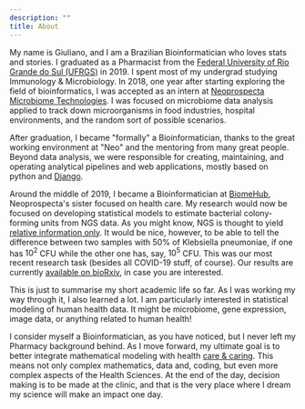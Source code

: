 ```yaml
---
description: ""
title: About
---
```



My name is Giuliano, and I am a Brazilian Bioinformatician who loves stats and stories. I graduated as a Pharmacist from the [Federal University of Rio Grande do Sul (UFRGS)](ufrgs.br) in 2019. I spent most of my undergrad studying Immunology & Microbiology. In 2018, one year after starting exploring the field of bioinformatics, I was accepted as an intern at [Neoprospecta Microbiome Technologies](https://www.neoprospecta.com/). I was focused on microbiome data analysis applied to track down microorganisms in food industries, hospital environments, and the random sort of possible scenarios. 

After graduation, I became "formally" a Bioinformatician, thanks to the great working environment at "Neo" and the mentoring from many great people. Beyond data analysis, we were responsible for creating, maintaining, and operating analytical pipelines and web applications, mostly based on python and [Django](https://www.djangoproject.com/). 

Around the middle of 2019, I became a Bioinformatician at [BiomeHub](https://www.biome-hub.com/), Neoprospecta's sister focused on health care. My research would now be focused on developing statistical models to estimate bacterial colony-forming units from NGS data. As you might know, NGS is thought to yield [relative information only](https://academic.oup.com/bioinformatics/article/34/16/2870/4956011). It would be nice, however, to be able to tell the difference between two samples with 50% of Klebsiella pneumoniae, if one has $10^2$ CFU while the other one has, say, $10^5$ CFU. This was our most recent research task (besides all COVID-19 stuff, of course). Our results are currently [available on bioRxiv](https://www.biorxiv.org/content/10.1101/2020.02.03.932301v2), in case you are interested. 

This is just to summarise my short academic life so far. As I was working my way through it, I also learned a lot. I am particularly interested in statistical modeling of human health data. It might be microbiome, gene expression, image data, or anything related to human health! 

I consider myself a Bioinformatician, as you have noticed, but I never left my Pharmacy background behind. As I move forward, my ultimate goal is to better integrate mathematical modeling with health [care & caring](https://doi.org/10.3747/co.21.2239). This means not only complex mathematics, data and, coding, but even more complex aspects of the Health Sciences. At the end of the day, decision making is to be made at the clinic, and that is the very place where I dream my science will make an impact one day.

